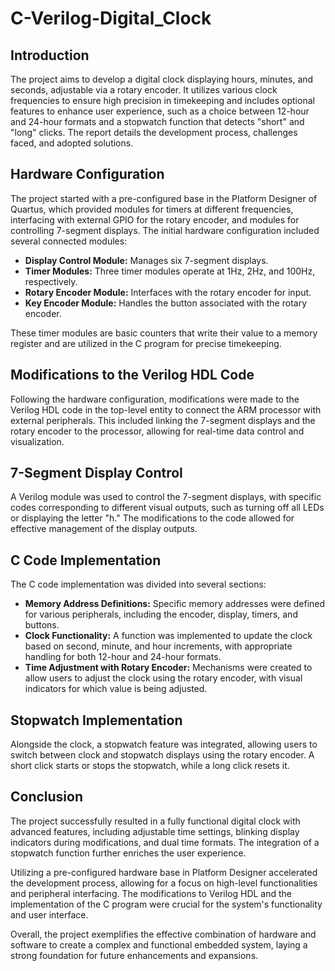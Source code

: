 # C-Verilog-Digital_Clock

## Introduction
The project aims to develop a digital clock displaying hours, minutes, and seconds, adjustable via a rotary encoder. It utilizes various clock frequencies to ensure high precision in timekeeping and includes optional features to enhance user experience, such as a choice between 12-hour and 24-hour formats and a stopwatch function that detects "short" and "long" clicks. The report details the development process, challenges faced, and adopted solutions.

## Hardware Configuration
The project started with a pre-configured base in the Platform Designer of Quartus, which provided modules for timers at different frequencies, interfacing with external GPIO for the rotary encoder, and modules for controlling 7-segment displays. The initial hardware configuration included several connected modules:

- **Display Control Module:** Manages six 7-segment displays.
- **Timer Modules:** Three timer modules operate at 1Hz, 2Hz, and 100Hz, respectively.
- **Rotary Encoder Module:** Interfaces with the rotary encoder for input.
- **Key Encoder Module:** Handles the button associated with the rotary encoder.

These timer modules are basic counters that write their value to a memory register and are utilized in the C program for precise timekeeping.

## Modifications to the Verilog HDL Code
Following the hardware configuration, modifications were made to the Verilog HDL code in the top-level entity to connect the ARM processor with external peripherals. This included linking the 7-segment displays and the rotary encoder to the processor, allowing for real-time data control and visualization.

## 7-Segment Display Control
A Verilog module was used to control the 7-segment displays, with specific codes corresponding to different visual outputs, such as turning off all LEDs or displaying the letter "h." The modifications to the code allowed for effective management of the display outputs.

## C Code Implementation
The C code implementation was divided into several sections:

- **Memory Address Definitions:** Specific memory addresses were defined for various peripherals, including the encoder, display, timers, and buttons.
- **Clock Functionality:** A function was implemented to update the clock based on second, minute, and hour increments, with appropriate handling for both 12-hour and 24-hour formats.
- **Time Adjustment with Rotary Encoder:** Mechanisms were created to allow users to adjust the clock using the rotary encoder, with visual indicators for which value is being adjusted.

## Stopwatch Implementation
Alongside the clock, a stopwatch feature was integrated, allowing users to switch between clock and stopwatch displays using the rotary encoder. A short click starts or stops the stopwatch, while a long click resets it.

## Conclusion
The project successfully resulted in a fully functional digital clock with advanced features, including adjustable time settings, blinking display indicators during modifications, and dual time formats. The integration of a stopwatch function further enriches the user experience.

Utilizing a pre-configured hardware base in Platform Designer accelerated the development process, allowing for a focus on high-level functionalities and peripheral interfacing. The modifications to Verilog HDL and the implementation of the C program were crucial for the system's functionality and user interface.

Overall, the project exemplifies the effective combination of hardware and software to create a complex and functional embedded system, laying a strong foundation for future enhancements and expansions.

